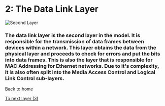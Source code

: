 # 2: The Data Link Layer

![Second Layer](https://cf-assets.www.cloudflare.com/slt3lc6tev37/3TLHavXiotb9ayyZFKECf3/9456d1c431cd71ceea7f4b407f076f11/data_link_layer_osi_model.png)

### The data link layer is the second layer in the model. It is responsible for the transmission of data frames between devices within a network. This layer obtains the data from the physical layer and proceeds to check for errors and put the bits into data frames. This is also the layer that is responsible for MAC Addressing for Ethernet networks. Due to it's complexity, it is also often split into the Media Access Control and Logical Link Control sub-layers.


[Back to home](README.md)

[To next layer (3)](layer3.md)
